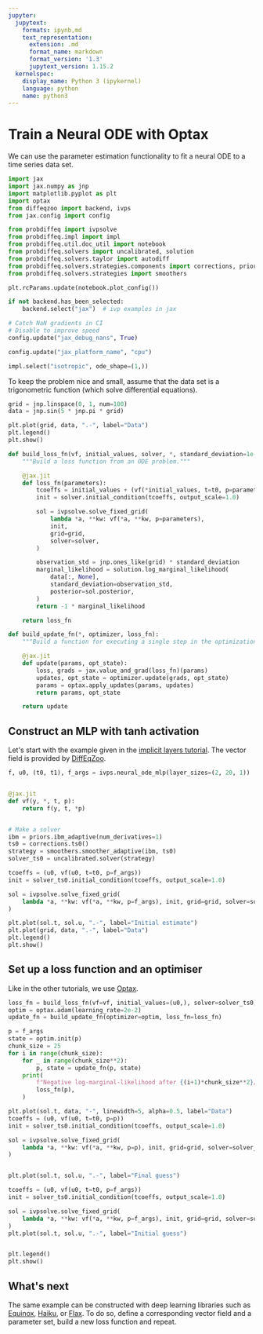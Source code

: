 ```yaml
---
jupyter:
  jupytext:
    formats: ipynb,md
    text_representation:
      extension: .md
      format_name: markdown
      format_version: '1.3'
      jupytext_version: 1.15.2
  kernelspec:
    display_name: Python 3 (ipykernel)
    language: python
    name: python3
---
```


# Train a Neural ODE with Optax

We can use the parameter estimation functionality to fit a neural ODE to a time series data set.

```python
import jax
import jax.numpy as jnp
import matplotlib.pyplot as plt
import optax
from diffeqzoo import backend, ivps
from jax.config import config

from probdiffeq import ivpsolve
from probdiffeq.impl import impl
from probdiffeq.util.doc_util import notebook
from probdiffeq.solvers import uncalibrated, solution
from probdiffeq.solvers.taylor import autodiff
from probdiffeq.solvers.strategies.components import corrections, priors
from probdiffeq.solvers.strategies import smoothers
```

```python
plt.rcParams.update(notebook.plot_config())

if not backend.has_been_selected:
    backend.select("jax")  # ivp examples in jax

# Catch NaN gradients in CI
# Disable to improve speed
config.update("jax_debug_nans", True)

config.update("jax_platform_name", "cpu")
```

```python
impl.select("isotropic", ode_shape=(1,))
```

To keep the problem nice and small, assume that the data set is a trigonometric function (which solve differential equations).

```python
grid = jnp.linspace(0, 1, num=100)
data = jnp.sin(5 * jnp.pi * grid)

plt.plot(grid, data, ".-", label="Data")
plt.legend()
plt.show()
```

```python
def build_loss_fn(vf, initial_values, solver, *, standard_deviation=1e-2):
    """Build a loss function from an ODE problem."""

    @jax.jit
    def loss_fn(parameters):
        tcoeffs = initial_values + (vf(*initial_values, t=t0, p=parameters),)
        init = solver.initial_condition(tcoeffs, output_scale=1.0)

        sol = ivpsolve.solve_fixed_grid(
            lambda *a, **kw: vf(*a, **kw, p=parameters),
            init,
            grid=grid,
            solver=solver,
        )

        observation_std = jnp.ones_like(grid) * standard_deviation
        marginal_likelihood = solution.log_marginal_likelihood(
            data[:, None],
            standard_deviation=observation_std,
            posterior=sol.posterior,
        )
        return -1 * marginal_likelihood

    return loss_fn
```

```python
def build_update_fn(*, optimizer, loss_fn):
    """Build a function for executing a single step in the optimization."""

    @jax.jit
    def update(params, opt_state):
        loss, grads = jax.value_and_grad(loss_fn)(params)
        updates, opt_state = optimizer.update(grads, opt_state)
        params = optax.apply_updates(params, updates)
        return params, opt_state

    return update
```

## Construct an MLP with tanh activation

Let's start with the example given in the [implicit layers tutorial](http://implicit-layers-tutorial.org/neural_odes/). The vector field is provided by [DiffEqZoo](https://diffeqzoo.readthedocs.io/).

```python
f, u0, (t0, t1), f_args = ivps.neural_ode_mlp(layer_sizes=(2, 20, 1))


@jax.jit
def vf(y, *, t, p):
    return f(y, t, *p)


# Make a solver
ibm = priors.ibm_adaptive(num_derivatives=1)
ts0 = corrections.ts0()
strategy = smoothers.smoother_adaptive(ibm, ts0)
solver_ts0 = uncalibrated.solver(strategy)
```

```python
tcoeffs = (u0, vf(u0, t=t0, p=f_args))
init = solver_ts0.initial_condition(tcoeffs, output_scale=1.0)

sol = ivpsolve.solve_fixed_grid(
    lambda *a, **kw: vf(*a, **kw, p=f_args), init, grid=grid, solver=solver_ts0
)

plt.plot(sol.t, sol.u, ".-", label="Initial estimate")
plt.plot(grid, data, ".-", label="Data")
plt.legend()
plt.show()
```

## Set up a loss function and an optimiser

Like in the other tutorials, we use [Optax](https://optax.readthedocs.io/en/latest/index.html).

```python
loss_fn = build_loss_fn(vf=vf, initial_values=(u0,), solver=solver_ts0)
optim = optax.adam(learning_rate=2e-2)
update_fn = build_update_fn(optimizer=optim, loss_fn=loss_fn)
```

```python
p = f_args
state = optim.init(p)
chunk_size = 25
for i in range(chunk_size):
    for _ in range(chunk_size**2):
        p, state = update_fn(p, state)
    print(
        f"Negative log-marginal-likelihood after {(i+1)*chunk_size**2}/{chunk_size**3} steps:",
        loss_fn(p),
    )
```

```python
plt.plot(sol.t, data, "-", linewidth=5, alpha=0.5, label="Data")
tcoeffs = (u0, vf(u0, t=t0, p=p))
init = solver_ts0.initial_condition(tcoeffs, output_scale=1.0)

sol = ivpsolve.solve_fixed_grid(
    lambda *a, **kw: vf(*a, **kw, p=p), init, grid=grid, solver=solver_ts0
)


plt.plot(sol.t, sol.u, ".-", label="Final guess")

tcoeffs = (u0, vf(u0, t=t0, p=f_args))
init = solver_ts0.initial_condition(tcoeffs, output_scale=1.0)

sol = ivpsolve.solve_fixed_grid(
    lambda *a, **kw: vf(*a, **kw, p=f_args), init, grid=grid, solver=solver_ts0
)
plt.plot(sol.t, sol.u, ".-", label="Initial guess")


plt.legend()
plt.show()
```

<!-- #region -->
## What's next


The same example can be constructed with deep learning libraries such as [Equinox](https://docs.kidger.site/equinox/), [Haiku](https://dm-haiku.readthedocs.io/en/latest/), or [Flax](https://flax.readthedocs.io/en/latest/getting_started.html).
To do so, define a corresponding vector field and a parameter set, build a new loss function and repeat.


<!-- #endregion -->
